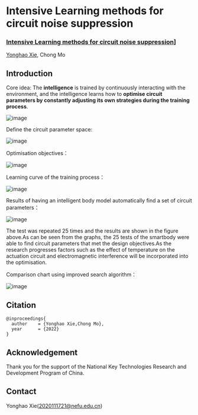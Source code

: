 # Intensive Learning methods for circuit noise suppression

### **[Intensive Learning methods for circuit noise suppression](https://github.com/xieyonghao/Intensive-Learning-methods/edit/main/README.md)]**  
[Yonghao Xie](https://github.io/xieyonghao), Chong Mo   

## Introduction
Core idea:
   The **intelligence** is trained by continuously interacting with the environment, and the intelligence learns how to **optimise circuit parameters by constantly adjusting its own strategies during the training process**.

![image](https://user-images.githubusercontent.com/72656602/197318438-36fc63cf-ea8a-4679-8305-5403a2086a83.png)

   Define the circuit parameter space:

![image](https://user-images.githubusercontent.com/72656602/197318396-1745a477-f70d-48aa-87bf-c566c969853e.png)

   Optimisation objectives：

![image](https://user-images.githubusercontent.com/72656602/197318422-9fcfb236-7abe-4601-bbb3-890ad3705eae.png)

   Learning curve of the training process：

![image](https://user-images.githubusercontent.com/72656602/197318460-71e65724-37bb-4a25-8fc9-d1dd3782646b.png)

   Results of having an intelligent body model automatically find a set of circuit parameters：

![image](https://user-images.githubusercontent.com/72656602/197318491-18b1037a-d560-445b-b12b-3902abd22973.png)

   The test was repeated 25 times and the results are shown in the figure above.As can be seen from the graphs, the 25 tests of the smartbody were able to find circuit parameters that met the design objectives.As the research progresses factors such as the effect of temperature on the actuation circuit and electromagnetic interference will be incorporated into the optimisation.

Comparison chart using improved search algorithm：

![image](https://user-images.githubusercontent.com/72656602/197318549-e72e1bdf-90e5-4cdb-82bd-668043d8cfcb.png)


## Citation
```
@inproceedings{
  author    = {Yonghao Xie,Chong Mo},
  year      = {2022}
}
```

## Acknowledgement

Thank you for the support of the National Key Technologies Research and Development Program of China.

## Contact

Yonghao Xie(2020111721@nefu.edu.cn)
